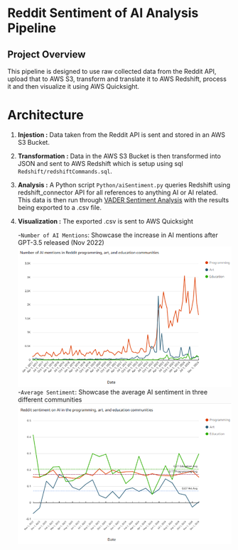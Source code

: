 # Reddit Sentiment of AI Analysis Pipeline 
## Project Overview
This pipeline is designed to use raw collected data from the Reddit API, upload that to AWS S3, transform and translate it to AWS Redshift, process it and then visualize it using AWS Quicksight.

# Architecture
1. **Injestion :** Data taken from the Reddit API is sent and stored in an AWS S3 Bucket.
2. **Transformation :** Data in the AWS S3 Bucket is then transformed into JSON and sent to AWS Redshift which is setup using sql `Redshift/redshiftCommands.sql`.
3. **Analysis :** A Python script `Python/aiSentiment.py` queries Redshift using redshift_connector API for all references to anything AI or AI related. This data is then run through [VADER Sentiment Analysis](https://github.com/cjhutto/vaderSentiment) with the results being exported to a .csv file.
4. **Visualization :** The exported .csv is sent to AWS Quicksight

    -`Number of AI Mentions`: Showcase the increase in AI mentions after GPT-3.5 released (Nov 2022)
    ![NumberOfMentions](https://github.com/Yungbluth/RedditSentimentAI/blob/main/Images/NumberOfMentions.png)
    -`Average Sentiment`: Showcase the average AI sentiment in three different communities
    ![AvgLineChart](https://github.com/Yungbluth/RedditSentimentAI/blob/main/Images/AvgLineChart.png)